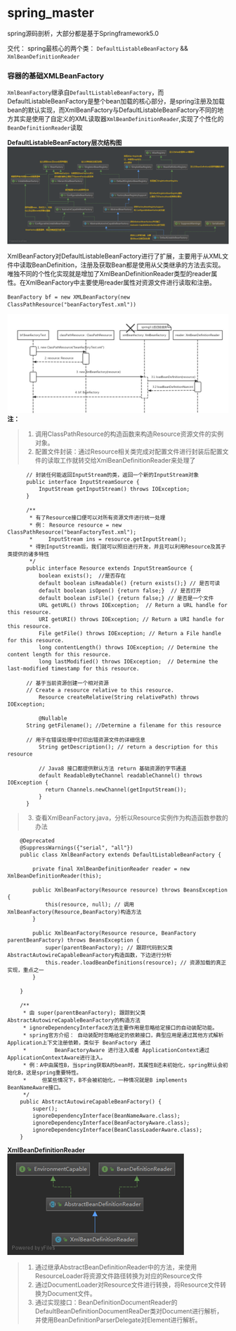 # spring_master
spring源码剖析，大部分都是基于Springframework5.0  

交代： spring最核心的两个类： `DefaultListableBeanFactory` && `XmlBeanDefinitionReader ` 

### 容器的基础XMLBeanFactory  

  `XmlBeanFactory`继承自`DefaultListableBeanFactory`，而DefaultListableBeanFactory是整个bean加载的核心部分，是spring注册及加载bean的默认实现，而XmlBeanFactory与DefaultListableBeanFactory不同的地方其实是使用了自定义的XML读取器`XmlBeanDefinitionReader`,实现了个性化的`BeanDefinitionReader`读取 
  
  **DefaultListableBeanFactory层次结构图**
![DefaultListableBeanFactory层次结构图](https://github.com/momokanni/spring_master/blob/master/UML_img/DefaultListableBeanFactory.png) 

  XmlBeanFactory对DefaultListableBeanFactory进行了扩展，主要用于从XML文件中读取BeanDefinition，注册及获取Bean都是使用从父类继承的方法去实现。唯独不同的个性化实现就是增加了XmlBeanDefinitionReader类型的reader属性。在XmlBeanFactory中主要使用reader属性对资源文件进行读取和注册。  
  
`BeanFactory bf = new XMLBeanFactory(new ClassPathResource("beanFactoryTest.xml"))`  

![XmlBeanFactory初始化时序图](https://github.com/momokanni/spring_master/blob/master/UML_img/XmlBeanFactory_%E5%88%9D%E5%A7%8B%E5%8C%96%E6%97%B6%E5%BA%8F%E5%9B%BE.jpg)  
**注：**  
> 1. 调用ClassPathResource的构造函数来构造Resource资源文件的实例对象。  
> 2. 配置文件封装：通过Resource相关类完成对配置文件进行封装后配置文件的读取工作就转交给XmlBeanDefinitionReader来处理了  
```  
      // 封装任何能返回InputStream的类，返回一个新的InputStream对象  
      public interface InputStreamSource {  
          InputStream getInputStream() throws IOException;  
      }  
      
      /**  
       * 有了Resource接口便可以对所有资源文件进行统一处理  
       * 例： Resource resource = new ClassPathResource("beanFactoryTest.xml");  
       *     InputStream ins = resource.getInputStream();  
       * 得到InputStream后，我们就可以照旧进行开发，并且可以利用Resource及其子类提供的诸多特性  
       */
      public interface Resource extends InputStreamSource {  
          boolean exists();  //是否存在  
          default boolean isReadable() {return exists();} // 是否可读  
          default boolean isOpen() {return false;}  // 是否打开  
          default boolean isFile() {return false;} // 是否是一个文件  
          URL getURL() throws IOException;  // Return a URL handle for this resource.  
          URI getURI() throws IOException; // Return a URI handle for this resource.  
          File getFile() throws IOException; // Return a File handle for this resource.  
          long contentLength() throws IOException; // Determine the content length for this resource.  
          long lastModified() throws IOException;  // Determine the last-modified timestamp for this resource.  
	  
	  // 基于当前资源创建一个相对资源  
	  // Create a resource relative to this resource.  
          Resource createRelative(String relativePath) throws IOException;   
          
          @Nullable
	  String getFilename(); //Determine a filename for this resource  
          
	  // 用于在错误处理中打印出错资源文件的详细信息
          String getDescription(); // return a description for this resource  
          
          // Java8 接口都提供默认方法 return 基础资源的字节通道
          default ReadableByteChannel readableChannel() throws IOException {
            return Channels.newChannel(getInputStream());
          }
      }  
 ```  
> 3. 查看XmlBeanFactory.java，分析以Resource实例作为构造函数参数的办法  
```  
	@Deprecated
	@SuppressWarnings({"serial", "all"})
	public class XmlBeanFactory extends DefaultListableBeanFactory {

		private final XmlBeanDefinitionReader reader = new XmlBeanDefinitionReader(this);

		public XmlBeanFactory(Resource resource) throws BeansException {  
			this(resource, null); // 调用XmlBeanFactory(Resource,BeanFactory)构造方法
		}
		
		public XmlBeanFactory(Resource resource, BeanFactory parentBeanFactory) throws BeansException {
			super(parentBeanFactory); // 跟踪代码到父类AbstractAutowireCapableBeanFactory构造函数，下边进行分析
			this.reader.loadBeanDefinitions(resource); // 资源加载的真正实现，重点之一
		}

	}  
	
	/**
	 * 由 super(parentBeanFactory); 跟踪到父类AbstractAutowireCapableBeanFactory的构造方法
	 * ignoreDependencyInterface方法主要作用是忽略给定接口的自动装配功能。
	 * spring官方介绍： 自动装配时忽略给定的依赖接口，典型应用是通过其他方式解析Application上下文注册依赖，类似于 BeanFactory 通过
	 * 		   BeanFactoryAware 进行注入或者 ApplicationContext通过ApplicationContextAware进行注入。
	 * 例：A中由属性B，当spring获取A的bean时，其属性B还未初始化，spring默认会初始化B，这是spring重要特性。
	 *     但某些情况下，B不会被初始化，一种情况就是B implements BeanNameAware接口。
	 */
	public AbstractAutowireCapableBeanFactory() {
		super();
		ignoreDependencyInterface(BeanNameAware.class);
		ignoreDependencyInterface(BeanFactoryAware.class);
		ignoreDependencyInterface(BeanClassLoaderAware.class);
	}
```  


**XmlBeanDefinitionReader**  
![XmlBeanDefinitionReader层次结构图](https://github.com/momokanni/spring_master/blob/master/UML_img/XmlBeanDefinitionReader.png)  

> 1. 通过继承AbstractBeanDefinitionReader中的方法，来使用ResourceLoader将资源文件路径转换为对应的Resource文件  
> 2. 通过DocumentLoader对Resource文件进行转换，将Resource文件转换为Document文件。  
> 3. 通过实现接口：BeanDefinitionDocumentReader的DefaultBeanDefinitionDocumentReaDer类对Document进行解析，并使用BeanDefinitionParserDelegate对Element进行解析。  


